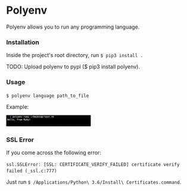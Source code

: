 # Polyenv

Polyenv allows you to run any programming language.

### Installation

Inside the project's root directory, run `$ pip3 install .`

TODO: Upload polyenv to pypi ($ pip3 install polyenv).

### Usage

`$ polyenv language path_to_file`

Example:

<img src = https://github.com/FrankKair/polyenv/blob/master/assets/example.png width="45%" height="45%"/>

### SSL Error

If you come across the following error:

`ssl.SSLError: [SSL: CERTIFICATE_VERIFY_FAILED] certificate verify failed (_ssl.c:777)`

Just run `$ /Applications/Python\ 3.6/Install\ Certificates.command`.
